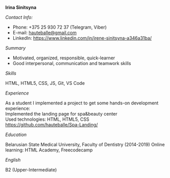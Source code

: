 **Irina Sinitsyna** 

*Contact Info:*  
* Phone: +375 25 930 72 37 (Telegram, Viber)  
* E-mail: hauteballe@gmail.com  
* LinkedIn: https://www.linkedin.com/in/irene-sinitsyna-a346a31ba/

*Summary* 
* Motivated, organized, responsible, quick-learner    
* Good interpersonal, communication and teamwork skills 

*Skills*

HTML, HTML5, CSS, JS, Git, VS Code

*Experience*

As a student I implemented a project to get some hands-on development experience:   
Implemented the landing page for spa&beauty center    
Used technologies: HTML, HTML5, CSS     
https://github.com/hauteballe/Spa-Landing/  

*Education*   

Belarusian State Medical University, Faculty of Dentistry (2014-2019) 
Online learning: HTML Academy, Freecodecamp

*English* 

B2 (Upper-Intermediate)
